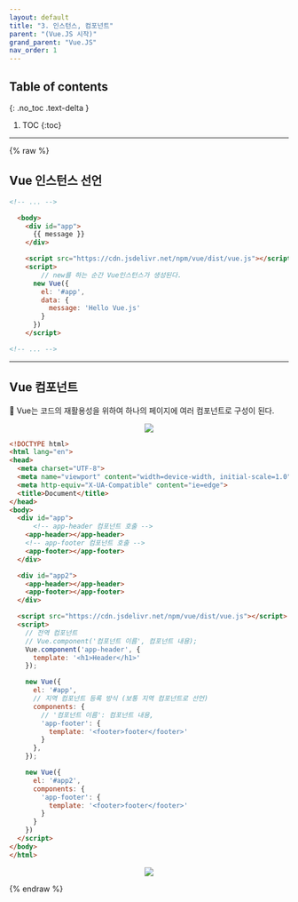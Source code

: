 ```yaml
---
layout: default
title: "3. 인스턴스, 컴포넌트"
parent: "(Vue.JS 시작)"
grand_parent: "Vue.JS"
nav_order: 1
---
```


## Table of contents
{: .no_toc .text-delta }

1. TOC
{:toc}

---

{% raw %}

## Vue 인스턴스 선언

```html
<!-- ... -->

  <body>
    <div id="app">
      {{ message }}
    </div>

    <script src="https://cdn.jsdelivr.net/npm/vue/dist/vue.js"></script>
    <script>
        // new를 하는 순간 Vue인스턴스가 생성된다.
      new Vue({
        el: '#app',
        data: {
          message: 'Hello Vue.js'
        }
      })
    </script>

<!-- ... -->
```

---

## Vue 컴포넌트

🐶 Vue는 코드의 재활용성을 위하여 하나의 페이지에 여러 컴포넌트로 구성이 된다.<br>

<p align="center">
  <img src="https://taehyungs-programming-blog.github.io/blog/assets/images/vuejs/1_vuejs_start/1_vuejs_start-3-1.png"/>
</p>

```html
<!DOCTYPE html>
<html lang="en">
<head>
  <meta charset="UTF-8">
  <meta name="viewport" content="width=device-width, initial-scale=1.0">
  <meta http-equiv="X-UA-Compatible" content="ie=edge">
  <title>Document</title>
</head>
<body>
  <div id="app">
      <!-- app-header 컴포넌트 호출 -->
    <app-header></app-header>
    <!-- app-footer 컴포넌트 호출 -->
    <app-footer></app-footer>
  </div>

  <div id="app2">
    <app-header></app-header>
    <app-footer></app-footer>
  </div>

  <script src="https://cdn.jsdelivr.net/npm/vue/dist/vue.js"></script>
  <script>
    // 전역 컴포넌트
    // Vue.component('컴포넌트 이름', 컴포넌트 내용);
    Vue.component('app-header', {
      template: '<h1>Header</h1>'
    });  

    new Vue({
      el: '#app',
      // 지역 컴포넌트 등록 방식 (보통 지역 컴포넌트로 선언)
      components: {
        // '컴포넌트 이름': 컴포넌트 내용,
        'app-footer': {
          template: '<footer>footer</footer>'
        }
      },
    });

    new Vue({
      el: '#app2',
      components: {
        'app-footer': {
          template: '<footer>footer</footer>'
        }
      }
    })
  </script>
</body>
</html>
```

<p align="center">
  <img src="https://taehyungs-programming-blog.github.io/blog/assets/images/vuejs/1_vuejs_start/1_vuejs_start-3-2.png"/>
</p>


{% endraw %}
